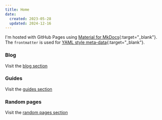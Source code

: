 ```yaml
---
title: Home
date:
  created: 2023-05-28
  updated: 2024-12-16
---
```


I'm hosted with GitHub Pages using [Material for MkDocs](https://squidfunk.github.io/mkdocs-material/){:target="_blank"}. The `frontmatter` is used for [YAML style meta-data](https://www.mkdocs.org/user-guide/writing-your-docs/#yaml-style-meta-data){:target="_blank"}.

### Blog

Visit the [blog section](blog/index.md)


### Guides

Visit the [guides section](guides/index.md)


### Random pages

Visit the [random pages section](random/index.md)

